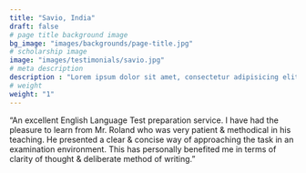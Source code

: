 ```yaml
---
title: "Savio, India"
draft: false
# page title background image
bg_image: "images/backgrounds/page-title.jpg"
# scholarship image
image: "images/testimonials/savio.jpg"
# meta description
description : "Lorem ipsum dolor sit amet, consectetur adipisicing elit, sed do eiusmod tempor incididunt ut labore. dolore magna aliqua. Ut enim ad minim veniam, quis nostrud."
# weight
weight: "1"
---
```


“An excellent English Language Test preparation service. I have had the pleasure to learn from Mr. Roland who was very patient & methodical in his teaching. He presented a clear & concise way of approaching the task in an examination environment. This has personally benefited me in terms of clarity of thought & deliberate method of writing.”